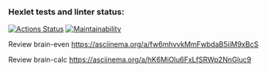 ### Hexlet tests and linter status:
[![Actions Status](https://github.com/Developer2220/js-starter-project-44/workflows/hexlet-check/badge.svg)](https://github.com/Developer2220/js-starter-project-44/actions)
[![Maintainability](https://api.codeclimate.com/v1/badges/93130a107a9b3d3a5d56/maintainability)](https://codeclimate.com/github/Developer2220/js-starter-project-44/maintainability)


Review brain-even
https://asciinema.org/a/fw6mhvvkMmFwbdaB5iiM9xBcS 

Review brain-calc
https://asciinema.org/a/hK6MiOlu6FxLfSRWp2NnGluc9